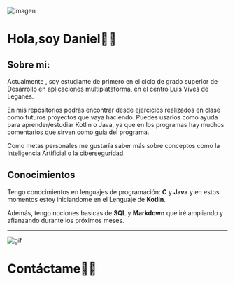 ![imagen](https://talently.tech/blog/wp-content/uploads/2022/02/%C2%BFQue-es-un-framework-en-programacion-scaled.jpg )

# Hola,soy Daniel✍🏼
## Sobre mí:
Actualmente , soy estudiante de primero en el ciclo de grado superior
de Desarrollo en aplicaciones multiplataforma, en el centro Luis Vives
de Leganés.

En mis repositorios podrás encontrar desde ejercicios realizados en 
clase como futuros proyectos que vaya haciendo. Puedes usarlos como
ayuda para aprender/estudiar Kotlin o Java, ya que en los programas hay muchos comentarios que sirven como guía del programa.

Como metas personales me gustaría saber más sobre conceptos como la 
Inteligencia Artificial o la ciberseguridad.




## Conocimientos

Tengo conocimientos en lenguajes de programación: **C** y **Java** y
en estos momentos estoy iniciandome en  el Lenguaje de **Kotlin**.

 Además, tengo nociones basicas de **SQL** y **Markdown** que iré ampliando y afianzando durante los próximos meses.

 ---

![gif](https://media1.giphy.com/media/L1R1tvI9svkIWwpVYr/giphy.gif?cid=ecf05e47umws0jsygroqh93nnn602quwccukxl8a198cwfug&rid=giphy.gif&ct=g)

# Contáctame👍🏼



